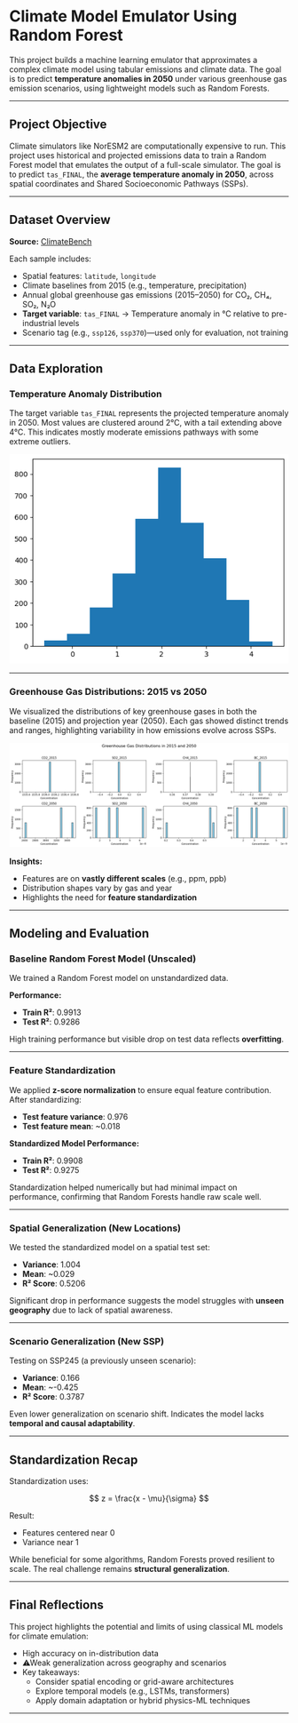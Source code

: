 
# Climate Model Emulator Using Random Forest

This project builds a machine learning emulator that approximates a complex climate model using tabular emissions and climate data. The goal is to predict **temperature anomalies in 2050** under various greenhouse gas emission scenarios, using lightweight models such as Random Forests.

---

## Project Objective

Climate simulators like NorESM2 are computationally expensive to run. This project uses historical and projected emissions data to train a Random Forest model that emulates the output of a full-scale simulator. The goal is to predict `tas_FINAL`, the **average temperature anomaly in 2050**, across spatial coordinates and Shared Socioeconomic Pathways (SSPs).

---

##  Dataset Overview

**Source:** [ClimateBench](https://github.com/duncanwp/ClimateBench)

Each sample includes:
- Spatial features: `latitude`, `longitude`
- Climate baselines from 2015 (e.g., temperature, precipitation)
- Annual global greenhouse gas emissions (2015–2050) for CO₂, CH₄, SO₂, N₂O
- **Target variable**: `tas_FINAL` → Temperature anomaly in °C relative to pre-industrial levels
- Scenario tag (e.g., `ssp126`, `ssp370`)—used only for evaluation, not training

---

## Data Exploration

### Temperature Anomaly Distribution

The target variable `tas_FINAL` represents the projected temperature anomaly in 2050. Most values are clustered around 2°C, with a tail extending above 4°C. This indicates mostly moderate emissions pathways with some extreme outliers.

![Temperature Anomaly Histogram](tas_final_histogram.png)

---

### Greenhouse Gas Distributions: 2015 vs 2050

We visualized the distributions of key greenhouse gases in both the baseline (2015) and projection year (2050). Each gas showed distinct trends and ranges, highlighting variability in how emissions evolve across SSPs.

![Greenhouse Gas Distributions](gas_distributions_2015_2050.png)

**Insights:**
- Features are on **vastly different scales** (e.g., ppm, ppb)
- Distribution shapes vary by gas and year
- Highlights the need for **feature standardization**

---

## Modeling and Evaluation

### Baseline Random Forest Model (Unscaled)

We trained a Random Forest model on unstandardized data.

**Performance:**
- **Train R²**: 0.9913
- **Test R²**: 0.9286

High training performance but visible drop on test data reflects **overfitting**.

---

### Feature Standardization

We applied **z-score normalization** to ensure equal feature contribution. After standardizing:

- **Test feature variance**: 0.976
- **Test feature mean**: ~0.018

**Standardized Model Performance:**
- **Train R²**: 0.9908
- **Test R²**: 0.9275

Standardization helped numerically but had minimal impact on performance, confirming that Random Forests handle raw scale well.

---

### Spatial Generalization (New Locations)

We tested the standardized model on a spatial test set:

- **Variance**: 1.004
- **Mean**: ~0.029
- **R² Score**: 0.5206

Significant drop in performance suggests the model struggles with **unseen geography** due to lack of spatial awareness.

---

### Scenario Generalization (New SSP)

Testing on SSP245 (a previously unseen scenario):

- **Variance**: 0.166
- **Mean**: ~-0.425
- **R² Score**: 0.3787

Even lower generalization on scenario shift. Indicates the model lacks **temporal and causal adaptability**.

---

## Standardization Recap

Standardization uses:

$$
z = \frac{x - \mu}{\sigma}
$$

Result:
- Features centered near 0
- Variance near 1

While beneficial for some algorithms, Random Forests proved resilient to scale. The real challenge remains **structural generalization**.

---

## Final Reflections

This project highlights the potential and limits of using classical ML models for climate emulation:

- High accuracy on in-distribution data
- ⚠Weak generalization across geography and scenarios
- Key takeaways:
  - Consider spatial encoding or grid-aware architectures
  - Explore temporal models (e.g., LSTMs, transformers)
  - Apply domain adaptation or hybrid physics-ML techniques

---
